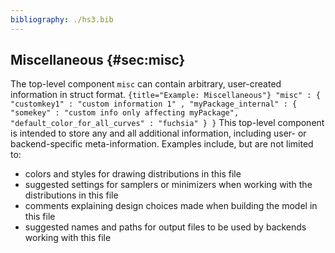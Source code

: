 ```yaml
---
bibliography: ./hs3.bib
---
```



## Miscellaneous {#sec:misc} 
The top-level component `misc` can contain arbitrary, user-created information in struct format. 
``` {title="Example: Miscellaneous"} "misc" : { "customkey1" : "custom information 1" , "myPackage_internal" : { "somekey" : "custom info only affecting myPackage", "default_color_for_all_curves" : "fuchsia" } } ``` 
This top-level component is intended to store any and all additional information, including user- or backend-specific meta-information. Examples include, but are not limited to: 
-   colors and styles for drawing distributions in this file 
-   suggested settings for samplers or minimizers when working with the     distributions in this file 
-   comments explaining design choices made when building the model in     this file 
-   suggested names and paths for output files to be used by backends     working with this file 
